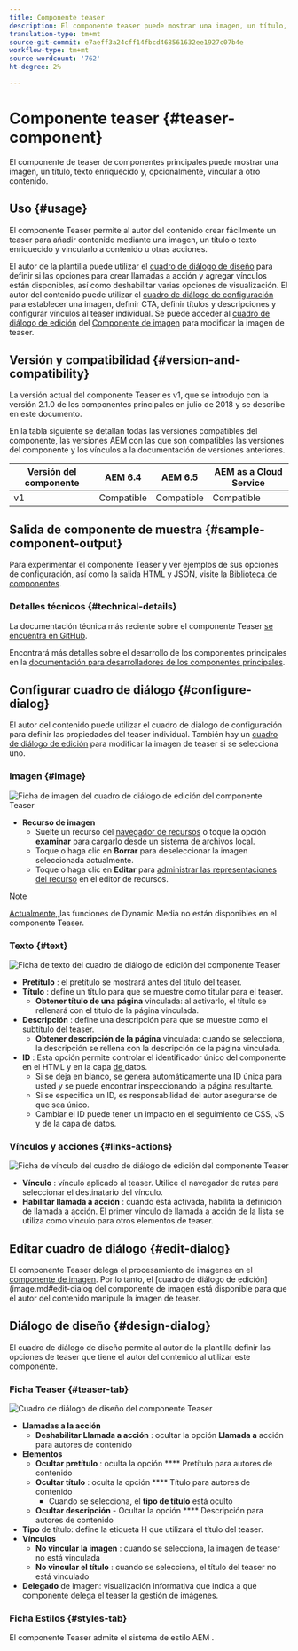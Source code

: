 ```yaml
---
title: Componente teaser
description: El componente teaser puede mostrar una imagen, un título, texto enriquecido y, opcionalmente, vincular a otro contenido.
translation-type: tm+mt
source-git-commit: e7aeff3a24cff14fbcd468561632ee1927c07b4e
workflow-type: tm+mt
source-wordcount: '762'
ht-degree: 2%

---
```



# Componente teaser {#teaser-component}

El componente de teaser de componentes principales puede mostrar una imagen, un título, texto enriquecido y, opcionalmente, vincular a otro contenido.

## Uso {#usage}

El componente Teaser permite al autor del contenido crear fácilmente un teaser para añadir contenido mediante una imagen, un título o texto enriquecido y vincularlo a contenido u otras acciones.

El autor de la plantilla puede utilizar el [cuadro de diálogo de diseño](#design-dialog) para definir si las opciones para crear llamadas a acción y agregar vínculos están disponibles, así como deshabilitar varias opciones de visualización. El autor del contenido puede utilizar el [cuadro de diálogo de configuración](#configure-dialog) para establecer una imagen, definir CTA, definir títulos y descripciones y configurar vínculos al teaser individual. Se puede acceder al [cuadro de diálogo de edición](image.md#edit-dialog) del [Componente de imagen](image.md) para modificar la imagen de teaser.

## Versión y compatibilidad {#version-and-compatibility}

La versión actual del componente Teaser es v1, que se introdujo con la versión 2.1.0 de los componentes principales en julio de 2018 y se describe en este documento.

En la tabla siguiente se detallan todas las versiones compatibles del componente, las versiones AEM con las que son compatibles las versiones del componente y los vínculos a la documentación de versiones anteriores.

| Versión del componente | AEM 6.4   | AEM 6.5 | AEM as a Cloud Service |
|---|---|---|---|
| v1 | Compatible | Compatible | Compatible |

## Salida de componente de muestra {#sample-component-output}

Para experimentar el componente Teaser y ver ejemplos de sus opciones de configuración, así como la salida HTML y JSON, visite la [Biblioteca de componentes](https://adobe.com/go/aem_cmp_library_teaser).

### Detalles técnicos {#technical-details}

La documentación técnica más reciente sobre el componente Teaser [se encuentra en GitHub](https://adobe.com/go/aem_cmp_tech_teaser_v1).

Encontrará más detalles sobre el desarrollo de los componentes principales en la [documentación para desarrolladores de los componentes principales](/help/developing/overview.md).

## Configurar cuadro de diálogo {#configure-dialog}

El autor del contenido puede utilizar el cuadro de diálogo de configuración para definir las propiedades del teaser individual. También hay un [cuadro de diálogo de edición](#edit-dialog) para modificar la imagen de teaser si se selecciona uno.

### Imagen {#image}

![Ficha de imagen del cuadro de diálogo de edición del componente Teaser](/help/assets/teaser-edit-image.png)

* **Recurso de imagen**
   * Suelte un recurso del [navegador de recursos](https://docs.adobe.com/content/help/en/experience-manager-cloud-service/sites/authoring/fundamentals/environment-tools.html) o toque la opción **examinar** para cargarlo desde un sistema de archivos local.
   * Toque o haga clic en **Borrar** para deseleccionar la imagen seleccionada actualmente.
   * Toque o haga clic en **Editar** para [administrar las representaciones del recurso](https://docs.adobe.com/content/help/en/experience-manager-cloud-service/assets/manage/manage-digital-assets.html) en el editor de recursos.

>[!NOTE]
>
>[Actualmente, ](image.md#dynamic-media) las funciones de Dynamic Media no están disponibles en el componente Teaser.

### Texto {#text}

![Ficha de texto del cuadro de diálogo de edición del componente Teaser](/help/assets/teaser-edit-text.png)

* **Pretítulo** : el pretítulo se mostrará antes del título del teaser.
* **Título** : define un título para que se muestre como titular para el teaser.
   * **Obtener título de una página**  vinculada: al activarlo, el título se rellenará con el título de la página vinculada.
* **Descripción** : define una descripción para que se muestre como el subtítulo del teaser.
   * **Obtener descripción de la página**  vinculada: cuando se selecciona, la descripción se rellena con la descripción de la página vinculada.
* **ID** : Esta opción permite controlar el identificador único del componente en el HTML y en la capa [ de ](/help/developing/data-layer/overview.md)datos.
   * Si se deja en blanco, se genera automáticamente una ID única para usted y se puede encontrar inspeccionando la página resultante.
   * Si se especifica un ID, es responsabilidad del autor asegurarse de que sea único.
   * Cambiar el ID puede tener un impacto en el seguimiento de CSS, JS y de la capa de datos.

### Vínculos y acciones {#links-actions}

![Ficha de vínculo del cuadro de diálogo de edición del componente Teaser](/help/assets/teaser-edit-link.png)

* **Vínculo** : vínculo aplicado al teaser. Utilice el navegador de rutas para seleccionar el destinatario del vínculo.
* **Habilitar llamada a acción** : cuando está activada, habilita la definición de llamada a acción. El primer vínculo de llamada a acción de la lista se utiliza como vínculo para otros elementos de teaser.

## Editar cuadro de diálogo {#edit-dialog}

El componente Teaser delega el procesamiento de imágenes en el [componente de imagen](image.md). Por lo tanto, el [cuadro de diálogo de edición](image.md#edit-dialog del componente de imagen está disponible para que el autor del contenido manipule la imagen de teaser.

## Diálogo de diseño {#design-dialog}

El cuadro de diálogo de diseño permite al autor de la plantilla definir las opciones de teaser que tiene el autor del contenido al utilizar este componente.

### Ficha Teaser {#teaser-tab}

![Cuadro de diálogo de diseño del componente Teaser](/help/assets/teaser-design.png)

* **Llamadas a la acción**
   * **Deshabilitar Llamada a acción** : ocultar la opción  **Llamada a** acción para autores de contenido
* **Elementos**
   * **Ocultar pretítulo** : oculta la opción  **** Pretítulo para autores de contenido
   * **Ocultar título** : oculta la opción  **** Título para autores de contenido
      * Cuando se selecciona, el **tipo de título** está oculto
   * **Ocultar descripción** - Ocultar la opción  **** Descripción para autores de contenido
* **Tipo**  de título: define la etiqueta H que utilizará el título del teaser.
* **Vínculos**
   * **No vincular la imagen** : cuando se selecciona, la imagen de teaser no está vinculada
   * **No vincular el título** : cuando se selecciona, el título del teaser no está vinculado
* **Delegado**  de imagen: visualización informativa que indica a qué componente delega el teaser la gestión de imágenes.

### Ficha Estilos {#styles-tab}

El componente Teaser admite el sistema de estilo AEM [](/help/get-started/authoring.md#component-styling).
